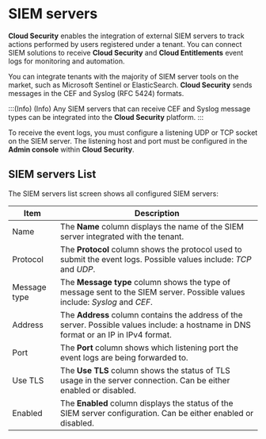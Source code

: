 # SIEM servers

**Cloud Security** enables the integration of external SIEM servers to track actions performed by users registered under a tenant. You can connect SIEM solutions to receive **Cloud Security** and **Cloud Entitlements** event logs for monitoring and automation.

You can integrate tenants with the majority of SIEM server tools on the market, such as Microsoft Sentinel or ElasticSearch. **Cloud Security** sends messages in the CEF and Syslog (RFC 5424) formats.

:::(Info) (Info)
Any SIEM servers that can receive CEF and Syslog message types can be integrated into the **Cloud Security** platform.
:::

To receive the event logs, you must configure a listening UDP or TCP socket on the SIEM server. The listening host and port must be configured in the **Admin console** within **Cloud Security**.

## SIEM servers List

The SIEM servers list screen shows all configured SIEM servers:

| Item | Description |
| --- | --- |
| Name | The **Name** column displays the name of the SIEM server integrated with the tenant. |
| Protocol | The **Protocol** column shows the protocol used to submit the event logs. Possible values include: *TCP* and *UDP*. |
| Message type | The **Message type** column shows the type of message sent to the SIEM server. Possible values include: *Syslog* and *CEF*. |
| Address | The **Address** column contains the address of the server. Possible values include: a hostname in DNS format or an IP in IPv4 format. |
| Port | The **Port** column shows which listening port the event logs are being forwarded to. |
| Use TLS | The **Use TLS** column shows the status of TLS usage in the server connection. Can be either enabled or disabled. |
| Enabled | The **Enabled** column displays the status of the SIEM server configuration. Can be either enabled or disabled. |